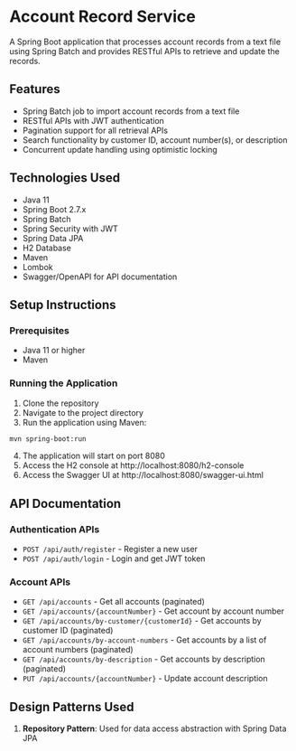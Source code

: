 # Account Record Service

A Spring Boot application that processes account records from a text file using Spring Batch and provides RESTful APIs to retrieve and update the records.

## Features

- Spring Batch job to import account records from a text file
- RESTful APIs with JWT authentication
- Pagination support for all retrieval APIs
- Search functionality by customer ID, account number(s), or description
- Concurrent update handling using optimistic locking

## Technologies Used

- Java 11
- Spring Boot 2.7.x
- Spring Batch
- Spring Security with JWT
- Spring Data JPA
- H2 Database
- Maven
- Lombok
- Swagger/OpenAPI for API documentation

## Setup Instructions

### Prerequisites

- Java 11 or higher
- Maven

### Running the Application

1. Clone the repository
2. Navigate to the project directory
3. Run the application using Maven:

```bash
mvn spring-boot:run
```

4. The application will start on port 8080
5. Access the H2 console at http://localhost:8080/h2-console
6. Access the Swagger UI at http://localhost:8080/swagger-ui.html

## API Documentation

### Authentication APIs

- `POST /api/auth/register` - Register a new user
- `POST /api/auth/login` - Login and get JWT token

### Account APIs

- `GET /api/accounts` - Get all accounts (paginated)
- `GET /api/accounts/{accountNumber}` - Get account by account number
- `GET /api/accounts/by-customer/{customerId}` - Get accounts by customer ID (paginated)
- `GET /api/accounts/by-account-numbers` - Get accounts by a list of account numbers (paginated)
- `GET /api/accounts/by-description` - Get accounts by description (paginated)
- `PUT /api/accounts/{accountNumber}` - Update account description

## Design Patterns Used

1. **Repository Pattern**: Used for data access abstraction with Spring Data JPA